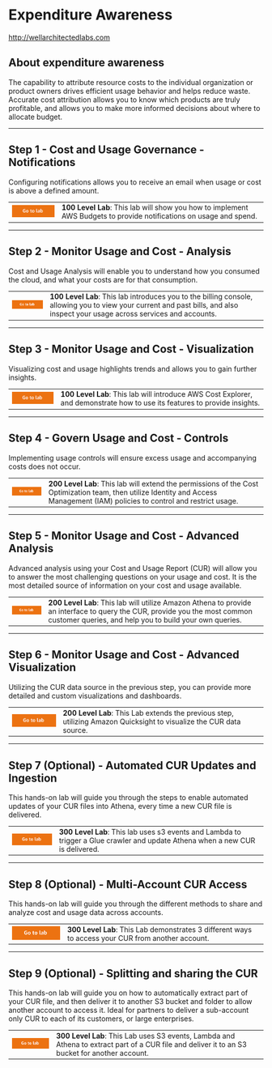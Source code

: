 # Expenditure Awareness
http://wellarchitectedlabs.com 

## About expenditure awareness

The capability to attribute resource costs to the individual organization or product owners drives efficient usage behavior and helps reduce waste. Accurate cost attribution allows you to know which products are truly profitable, and allows you to make more informed decisions about where to allocate budget. 

---

## Step 1 - Cost and Usage Governance - Notifications
Configuring notifications allows you to receive an email when usage or cost is above a defined amount.

| | |
|---|---|
| [![Go to lab](../common/images/gotolab.png)](./Cost_Fundamentals/100_2_Cost_and_Usage_Governance/README.md) | **100 Level Lab**: This lab will show you how to implement AWS Budgets to provide notifications on usage and spend. |

---

## Step 2 - Monitor Usage and Cost - Analysis
Cost and Usage Analysis will enable you to understand how you consumed the cloud, and what your costs are for that consumption.

| | |
| --- | --- |
| [![Go to lab](../common/images/gotolab.png)](./Cost_Fundamentals/100_4_Cost_and_Usage_Analysis/README.md) | **100 Level Lab**: This lab introduces you to the billing console, allowing you to view your current and past bills, and also inspect your usage across services and accounts. |

---

## Step 3 - Monitor Usage and Cost - Visualization
Visualizing cost and usage highlights trends and allows you to gain further insights.

| | |
|---|---|
| [![Go to lab](../common/images/gotolab.png)](./Cost_Fundamentals/100_5_Cost_Visualization/README.md) | **100 Level Lab**: This lab will introduce AWS Cost Explorer, and demonstrate how to use its features to provide insights. |

---

## Step 4 - Govern Usage and Cost - Controls
Implementing usage controls will ensure excess usage and accompanying costs does not occur.

| | | 
|---|---|
| [![Go to lab](../common/images/gotolab.png)](./Cost_Fundamentals/200_2_Cost_and_Usage_Governance/README.md) |  **200 Level Lab**: This lab will extend the permissions of the Cost Optimization team, then utilize Identity and Access Management (IAM) policies to control and restrict usage. | 

---

## Step 5 - Monitor Usage and Cost - Advanced Analysis
Advanced analysis using your Cost and Usage Report (CUR) will allow you to answer the most challenging questions on your usage and cost. It is the most detailed source of information on your cost and usage available.

| | | 
|---|---|
| [![Go to lab](../common/images/gotolab.png)](./Cost_Fundamentals/200_4_Cost_and_Usage_Analysis/README.md) | **200 Level Lab**: This lab will utilize Amazon Athena to provide an interface to query the CUR, provide you the most common customer queries, and help you to build your own queries. |

---

## Step 6 - Monitor Usage and Cost - Advanced Visualization
Utilizing the CUR data source in the previous step, you can provide more detailed and custom visualizations and dashboards.

| | | 
|---|---|
| [![Go to lab](../common/images/gotolab.png)](./Cost_Fundamentals/200_5_Cost_Visualization/README.md) | **200 Level Lab**: This Lab extends the previous step, utilizing Amazon Quicksight to visualize the CUR data source. |
 
---

## Step 7 (Optional) - Automated CUR Updates and Ingestion
This hands-on lab will guide you through the steps to enable automated updates of your CUR files into Athena, every time a new CUR file is delivered.

| | | 
|---|---|
| [![Go to lab](../common/images/gotolab.png)](./Cost_and_Usage_Analysis/300_Automated_CUR_Updates_and_Ingestion/README.md) | **300 Level Lab**: This lab uses s3 events and Lambda to trigger a Glue crawler and update Athena when a new CUR is delivered. |
 
---

## Step 8 (Optional) - Multi-Account CUR Access
This hands-on lab will guide you through the different methods to share and analyze cost and usage data across accounts. 

| | | 
|---|---|
| [![Go to lab](../common/images/gotolab.png)](./Cost_and_Usage_Analysis/300_Multi_Account_CUR_Access/README.md) | **300 Level Lab**: This Lab demonstrates 3 different ways to access your CUR from another account. |
 
---

## Step 9 (Optional) - Splitting and sharing the CUR
This hands-on lab will guide you on how to automatically extract part of your CUR file, and then deliver it to another S3 bucket and folder to allow another account to access it. Ideal for partners to deliver a sub-account only CUR to each of its customers, or large enterprises.

| | | 
|---|---|
| [![Go to lab](../common/images/gotolab.png)](./Cost_and_Usage_Analysis/300_Splitting_Sharing_CUR_Access/README.md) | **300 Level Lab**: This Lab uses S3 events, Lambda and Athena to extract part of a CUR file and deliver it to an S3 bucket for another account. |
 

